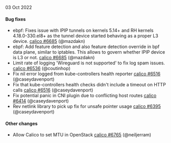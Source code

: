 03 Oct 2022

#### Bug fixes

 - ebpf: Fixes issue with IPIP tunnels on kernels 5.14+ and RH kernels 4.18.0-330.el8+ as the tunnel device started behaving as a proper L3 device. [calico #6685](https://github.com/projectcalico/calico/pull/6685) (@mazdakn)
 - ebpf: Add feature detection and also feature detection override in bpf data plane, similar to iptables. This allows to govern whether IPIP device is L3 or not. [calico #6685](https://github.com/projectcalico/calico/pull/6685) (@mazdakn)
 - Limit rate of logging 'Wireguard is not supported' to fix log spam issues. [calico #6536](https://github.com/projectcalico/calico/pull/6536) (@coutinhop)
 - Fix nil error logged from kube-controllers health reporter [calico #6516](https://github.com/projectcalico/calico/pull/6516) (@caseydavenport)
 - Fix that kube-controllers health checks didn't include a timeout on HTTP calls [calico #6516](https://github.com/projectcalico/calico/pull/6516) (@caseydavenport)
 - Fix potential panic in CNI plugin due to conflicting host routes [calico #6414](https://github.com/projectcalico/calico/pull/6414) (@caseydavenport)
 - Rev netlink library to pick up fix for unsafe pointer usage [calico #6395](https://github.com/projectcalico/calico/pull/6395) (@caseydavenport)

#### Other changes

 - Allow Calico to set MTU in OpenStack [calico #6765](https://github.com/projectcalico/calico/pull/6765) (@neiljerram)

